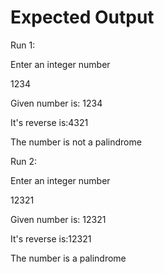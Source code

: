 # Expected Output

Run 1:

Enter an integer number

1234

Given number is: 1234

It's reverse is:4321

The number is not a palindrome





Run 2:

Enter an integer number

12321

Given number is: 12321

It's reverse is:12321

The number is a palindrome
